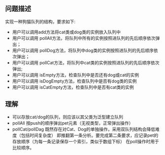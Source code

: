 ## 问题描述

实现一种狗猫队列的结构，要求如下:
- 用户可以调用add方法将cat类或dog类的实例放入队列中
- 用户可以调用 pollAll方法，将队列中所有的实例按照进队列的先后顺序依次弹出；
- 用户可以调用 pollDog方法，将队列中dog类的实例按照进队列的先后顺序依次弹出；
- 用户可以调用 pollCat方法，将队列中cat类的实例按照进队列的先后顺序依次弹出;
- 用户可以调用 isEmpty方法，检查队列中是否还有dog或cat的实例
- 用户可以调用 isDogEmpty方法，检查队列中是否有dog类的实例
- 用户可以调用 isCatEmpty方法，检查队列中是否有cat类的实例

## 理解
- 可以存放cat/dog的队列，则应该以其父类为泛型建立队列
- pollAll 按push的顺序弹出pet元素（无视类型，正常弹出操作）
- pollCat/pollDag 既然存在对Cat、Dog的单独操作，采用双队列结构会降低难度（包括时间复杂度）
即推翻第一条分析。要完成第二条要求，应记录pet的存放顺序（为每一条记录保存一个索引，类似于数组下标）
在poll操作时用于比较顺序。
